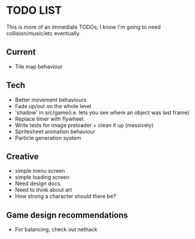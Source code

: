 # TODO LIST

This is more of an immediate TODOs; I know I'm going to need collision/music/etc eventually.

## Current

* Tile map behaviour

## Tech

* Better movement behaviours
* Fade up/out on the whole level
* 'shadow' in src/game(i.e. lets you see where an object was last frame)
* Replace timer with flywheel.
* Write tests for image preloader + clean it up (massively)
* Spritesheet animation behaviour
* Particle generation system 

## Creative

* simple menu screen
* simple loading screen
* Need design docs.
* Need to think about art
* How strong a character should there be?

## Game design recommendations

* For balancing, check out nethack

